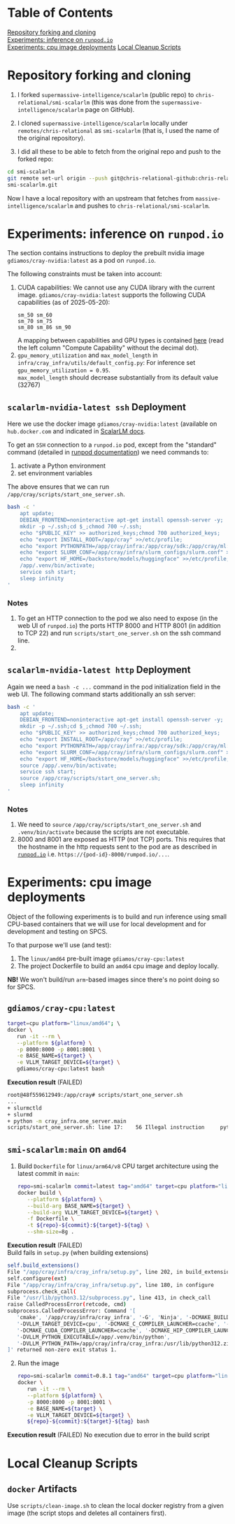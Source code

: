 # Table of Contents
[Repository forking and cloning](#repository-forking-and-cloning)  
[Experiments: inference on `runpod.io`](#experiments-inference-on-runpodio)  
[Experiments: cpu image deployments](#experiments-cpu-image-deployments)
[Local Cleanup Scripts](#local-cleanup-scripts)  



# Repository forking and cloning

1. I forked `supermassive-intelligence/scalarlm` (public repo) to `chris-relational/smi-scalarlm` 
   (this was done from the `supermassive-intelligence/scalarlm` page on GitHub).

2. I cloned `supermassive-intelligence/scalarlm` locally under `remotes/chris-relational` as `smi-scalarlm` (that is, I used the name of the original repository).

3. I did all these to be able to fetch from the original repo and push to the forked repo:  
```bash
cd smi-scalarlm
git remote set-url origin --push git@chris-relational-github:chris-relational/ 
smi-scalarlm.git 
```

Now I have a local repository with an upstream that fetches from `massive-intelligence/scalarlm` and pushes to `chris-relational/smi-scalarlm`.


# Experiments: inference on `runpod.io`
The section contains instructions to deploy the prebuilt nvidia image `gdiamos/cray-nvidia:latest` as a pod on `runpod.io`.  

The following constraints must be taken into account:
1. CUDA capabilities: We cannot use any CUDA library with the current image. `gdiamos/cray-nvidia:latest` supports the following CUDA capabilities (as of 2025-05-20): 
   ```
   sm_50 sm_60 
   sm_70 sm_75 
   sm_80 sm_86 sm_90
   ```
   A mapping between capabilities and GPU types is contained [here](https://developer.nvidia.com/cuda-gpus) (read the left column "Compute Capability" without the decimal dot).  
2. `gpu_memory_utilization` and `max_model_length` in `infra/cray_infra/utils/default_config.py`: For inference set `gpu_memory_utilization = 0.95`.  
   `max_model_length` should decrease substantially from its default value (32767)


## `scalarlm-nvidia-latest ssh` Deployment
Here we use the docker image `gdiamos/cray-nvidia:latest` (available on `hub.docker.com` and indicated in [ScalarLM docs](https://www.scalarlm.com/docker/).  

To get an `SSH` connection to a `runpod.io` pod, except from the "standard" command (detailed in [runpod documentation](https://docs.runpod.io/pods/configuration/use-ssh)) we need commands to:
1. activate a Python environment
2. set environment variables

The above ensures that we can run `/app/cray/scripts/start_one_server.sh`. 

```bash
bash -c '
    apt update;
    DEBIAN_FRONTEND=noninteractive apt-get install openssh-server -y;
    mkdir -p ~/.ssh;cd $_;chmod 700 ~/.ssh;
    echo "$PUBLIC_KEY" >> authorized_keys;chmod 700 authorized_keys;
    echo "export INSTALL_ROOT=/app/cray" >>/etc/profile;
    echo "export PYTHONPATH=/app/cray/infra:/app/cray/sdk:/app/cray/ml:/app/cray/test" >>/etc/profile;
    echo "export SLURM_CONF=/app/cray/infra/slurm_configs/slurm.conf" >>/etc/profile;
    echo "export HF_HOME=/backstore/models/huggingface" >>/etc/profile;
    /app/.venv/bin/activate;
    service ssh start;
    sleep infinity
'
```

### Notes
1. To get an HTTP connection to the pod we also need to expose (in the web UI of `runpod.io`) the ports HTTP 8000 and HTTP 8001 (in addition to TCP 22)
and run `scripts/start_one_server.sh` on the ssh command line.  
2. 



## `scalarlm-nvidia-latest http` Deployment
Again we need a `bash -c ...` command in the pod initialization field in the web UI. The following command starts additionally an ssh server:
```bash
bash -c '
    apt update;
    DEBIAN_FRONTEND=noninteractive apt-get install openssh-server -y;
    mkdir -p ~/.ssh;cd $_;chmod 700 ~/.ssh;
    echo "$PUBLIC_KEY" >> authorized_keys;chmod 700 authorized_keys;
    echo "export INSTALL_ROOT=/app/cray" >>/etc/profile;
    echo "export PYTHONPATH=/app/cray/infra:/app/cray/sdk:/app/cray/ml:/app/cray/test" >>/etc/profile;
    echo "export SLURM_CONF=/app/cray/infra/slurm_configs/slurm.conf" >>/etc/profile;
    echo "export HF_HOME=/backstore/models/huggingface" >>/etc/profile;
    source /app/.venv/bin/activate;
    service ssh start;
    source /app/cray/scripts/start_one_server.sh;
    sleep infinity
'
```

### Notes
1. We need to `source` `/app/cray/scripts/start_one_server.sh` and `.venv/bin/activate` because the scripts are not executable. 
2. 8000 and 8001 are exposed as HTTP (not TCP) ports. This requires that the hostname in the http requests sent to the pod are as 
   described in [`runpod.io`](https://docs.runpod.io/pods/configuration/expose-ports) i.e. `https://{pod-id}-8000/rumpod.io/...`.



# Experiments: cpu image deployments
Object of the following experiments is to build and run inference using small CPU-based containers that we will use for local development and
for development and testing on SPCS.  

To that purpose we'll use (and test):
1. The `linux/amd64` pre-built image `gdiamos/cray-cpu:latest`
2. The project Dockerfile to build an `amd64` cpu image and deploy locally.

__NB!__ We won't build/run `arm`-based images since there's no point doing so for SPCS.


## `gdiamos/cray-cpu:latest` 
```bash
target=cpu platform="linux/amd64"; \   
docker \
   run -it --rm \
   --platform ${platform} \
   -p 8000:8000 -p 8001:8001 \
   -e BASE_NAME=${target} \
   -e VLLM_TARGET_DEVICE=${target} \
   gdiamos/cray-cpu:latest bash
```

__Execution result__ (FAILED)
```bash
root@48f559612949:/app/cray# scripts/start_one_server.sh
...
+ slurmctld
+ slurmd
+ python -m cray_infra.one_server.main
scripts/start_one_server.sh: line 17:    56 Illegal instruction     python -m cray_infra.one_server.main

```


## `smi-scalarlm:main` on `amd64`
1. Build `Dockerfile` for `linux/arm64/v8` CPU target architecture using the latest commit in `main`:  
   ```bash
   repo=smi-scalarlm commit=latest tag="amd64" target=cpu platform="linux/amd64"; \
   docker build \
      --platform ${platform} \
      --build-arg BASE_NAME=${target} \
      --build-arg VLLM_TARGET_DEVICE=${target} \
      -f Dockerfile \
      -t ${repo}-${commit}:${target}-${tag} \
      --shm-size=8g .
   ```

__Execution result__ (FAILED)  
Build fails in `setup.py` (when building extensions)

```bash
self.build_extensions()
File "/app/cray/infra/cray_infra/setup.py", line 202, in build_extensions
self.configure(ext)
File "/app/cray/infra/cray_infra/setup.py", line 180, in configure
subprocess.check_call(
File "/usr/lib/python3.12/subprocess.py", line 413, in check_call
raise CalledProcessError(retcode, cmd)
subprocess.CalledProcessError: Command '[
   'cmake', '/app/cray/infra/cray_infra', '-G', 'Ninja', '-DCMAKE_BUILD_TYPE=RelWithDebInfo', 
   '-DVLLM_TARGET_DEVICE=cpu', '-DCMAKE_C_COMPILER_LAUNCHER=ccache', '-DCMAKE_CXX_COMPILER_LAUNCHER=ccache', 
   '-DCMAKE_CUDA_COMPILER_LAUNCHER=ccache', '-DCMAKE_HIP_COMPILER_LAUNCHER=ccache', 
   '-DVLLM_PYTHON_EXECUTABLE=/app/.venv/bin/python', 
   '-DVLLM_PYTHON_PATH=/app/cray/infra/cray_infra:/usr/lib/python312.zip:/usr/lib/python3.12:/usr/lib/python3.12/lib-dynload:/app/.venv/lib/python3.12/site-packages', '-DCMAKE_JOB_POOL_COMPILE:STRING=compile', '-DCMAKE_JOB_POOLS:STRING=compile=4', '-DCMAKE_POLICY_VERSION_MINIMUM=3.5'
]' returned non-zero exit status 1. 
```


2. Run the image
   ```bash
   repo=smi-scalarlm commit=0.8.1 tag="amd64" target=cpu platform="linux/amd64"; \   
   docker \
      run -it --rm \
      --platform ${platform} \
      -p 8000:8000 -p 8001:8001 \
      -e BASE_NAME=${target} \
      -e VLLM_TARGET_DEVICE=${target} \
      ${repo}-${commit}:${target}-${tag} bash
   ```

__Execution result__ (FAILED)
No execution due to error in the build script


# Local Cleanup Scripts

## `docker` Artifacts
Use `scripts/clean-image.sh` to clean the local docker registry from a given image (the script stops and deletes all containers first).
